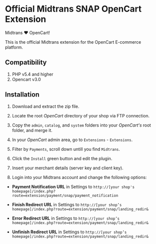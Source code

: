 Official Midtrans SNAP OpenCart Extension
===================================

Midtrans :heart: OpenCart!

This is the official Midtrans extension for the OpenCart E-commerce platform.

## Compatibility
1. PHP v5.4 and higher
2. Opencart v3.0

## Installation

1. Download and extract the zip file.

2. Locate the root _OpenCart_ directory of your shop via FTP connection.

3. Copy the `admin`, `catalog`, and `system` folders into your _OpenCart's_ root folder, and merge it.

4. In your _OpenCart_ admin area, go to `Extensions` - `Extensions`.

5. Filter by `Payments`, scroll down untill you find `Midtrans`.

6. Click the `Install` green button and edit the plugin.

7. Insert your merchant details (server key and client key).

8. Login into your Midtrans account and change the following options:

  * **Payment Notification URL** in Settings to `http://[your shop's homepage]/index.php?route=extension/payment/snap/payment_notification`

  * **Finish Redirect URL** in Settings to `http://[your shop’s homepage]/index.php?route=extension/payment/snap/landing_redir&`

  * **Error Redirect URL** in Settings to `http://[your shop’s homepage]/index.php?route=extension/payment/snap/landing_redir&`

  * **Unfinish Redirect URL** in Settings to `http://[your shop’s homepage]/index.php?route=extension/payment/snap/landing_redir&`
